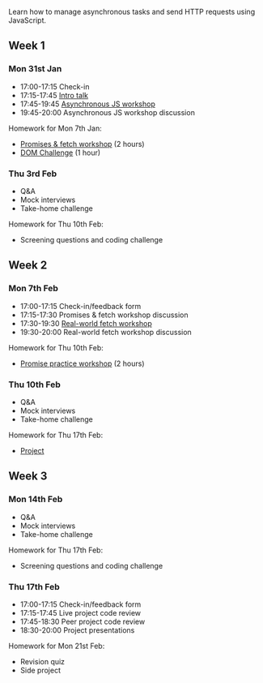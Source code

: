 Learn how to manage asynchronous tasks and send HTTP requests using JavaScript.

## Week 1

### Mon 31st Jan

- 17:00-17:15 Check-in
- 17:15-17:45 [Intro talk](https://fac-slides.netlify.app/slides/http/)
- 17:45-19:45 [Asynchronous JS workshop](/workshops/functions-callbacks-async/)
- 19:45-20:00 Asynchronous JS workshop discussion

Homework for Mon 7th Jan:

- [Promises & fetch workshop](/workshops/learn-fetch/) (2 hours)
- [DOM Challenge](/workshops/dom-challenge/) (1 hour)

### Thu 3rd Feb

- Q&A
- Mock interviews
- Take-home challenge

Homework for Thu 10th Feb:

- Screening questions and coding challenge

## Week 2

### Mon 7th Feb

- 17:00-17:15 Check-in/feedback form
- 17:15-17:30 Promises & fetch workshop discussion
- 17:30-19:30 [Real-world fetch workshop](/workshops/real-world-fetch)
- 19:30-20:00 Real-world fetch workshop discussion

Homework for Thu 10th Feb:

- [Promise practice workshop](/workshops/promise-practice/) (2 hours)

### Thu 10th Feb

- Q&A
- Mock interviews
- Take-home challenge

Homework for Thu 17th Feb:

- [Project](../project/)

## Week 3

### Mon 14th Feb

- Q&A
- Mock interviews
- Take-home challenge

Homework for Thu 17th Feb:

- Screening questions and coding challenge

### Thu 17th Feb

- 17:00-17:15 Check-in/feedback form
- 17:15-17:45 Live project code review
- 17:45-18:30 Peer project code review
- 18:30-20:00 Project presentations

Homework for Mon 21st Feb:

- Revision quiz
- Side project

